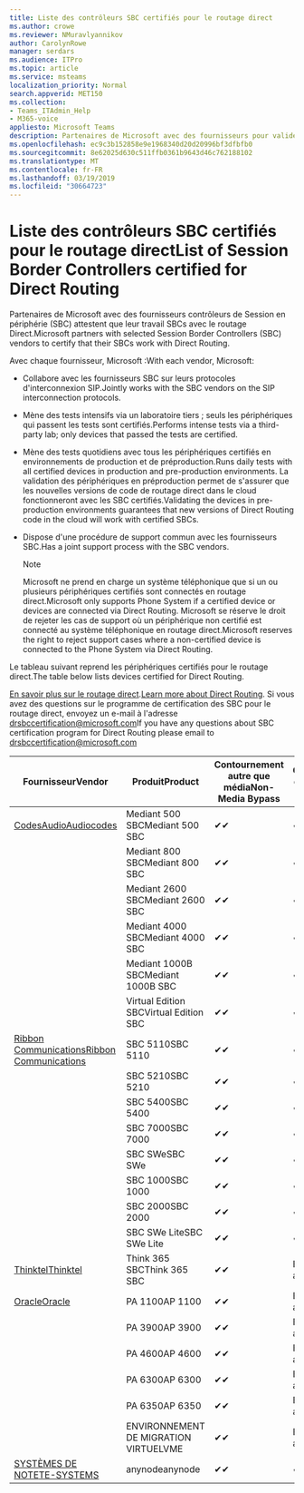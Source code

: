 ```yaml
---
title: Liste des contrôleurs SBC certifiés pour le routage direct
ms.author: crowe
ms.reviewer: NMuravlyannikov
author: CarolynRowe
manager: serdars
ms.audience: ITPro
ms.topic: article
ms.service: msteams
localization_priority: Normal
search.appverid: MET150
ms.collection:
- Teams_ITAdmin_Help
- M365-voice
appliesto: Microsoft Teams
description: Partenaires de Microsoft avec des fournisseurs pour valider leurs SBCs SBC fonctionnent avec le routage Direct.
ms.openlocfilehash: ec9c3b152858e9e1968340d20d20996bf3dfbfb0
ms.sourcegitcommit: 8e62025d630c511ffb0361b9643d46c762188102
ms.translationtype: MT
ms.contentlocale: fr-FR
ms.lasthandoff: 03/19/2019
ms.locfileid: "30664723"
---
```

# <a name="list-of-session-border-controllers-certified-for-direct-routing"></a><span data-ttu-id="32dcb-103">Liste des contrôleurs SBC certifiés pour le routage direct</span><span class="sxs-lookup"><span data-stu-id="32dcb-103">List of Session Border Controllers certified for Direct Routing</span></span>

<span data-ttu-id="32dcb-104">Partenaires de Microsoft avec des fournisseurs contrôleurs de Session en périphérie (SBC) attestent que leur travail SBCs avec le routage Direct.</span><span class="sxs-lookup"><span data-stu-id="32dcb-104">Microsoft partners with selected Session Border Controllers (SBC) vendors to certify that their SBCs work with Direct Routing.</span></span> 

<span data-ttu-id="32dcb-105">Avec chaque fournisseur, Microsoft :</span><span class="sxs-lookup"><span data-stu-id="32dcb-105">With each vendor, Microsoft:</span></span> 

- <span data-ttu-id="32dcb-106">Collabore avec les fournisseurs SBC sur leurs protocoles d'interconnexion SIP.</span><span class="sxs-lookup"><span data-stu-id="32dcb-106">Jointly works with the SBC vendors on the SIP interconnection protocols.</span></span>
- <span data-ttu-id="32dcb-107">Mène des tests intensifs via un laboratoire tiers ; seuls les périphériques qui passent les tests sont certifiés.</span><span class="sxs-lookup"><span data-stu-id="32dcb-107">Performs intense tests via a third-party lab; only devices that passed the tests are certified.</span></span> 
- <span data-ttu-id="32dcb-108">Mène des tests quotidiens avec tous les périphériques certifiés en environnements de production et de préproduction.</span><span class="sxs-lookup"><span data-stu-id="32dcb-108">Runs daily tests with all certified devices in production and pre-production environments.</span></span> <span data-ttu-id="32dcb-109">La validation des périphériques en préproduction permet de s'assurer que les nouvelles versions de code de routage direct dans le cloud fonctionneront avec les SBC certifiés.</span><span class="sxs-lookup"><span data-stu-id="32dcb-109">Validating the devices in pre-production environments guarantees that new versions of Direct Routing code in the cloud will work with certified SBCs.</span></span> 
- <span data-ttu-id="32dcb-110">Dispose d'une procédure de support commun avec les fournisseurs SBC.</span><span class="sxs-lookup"><span data-stu-id="32dcb-110">Has a joint support process with the SBC vendors.</span></span>


  > [!NOTE]
  > <span data-ttu-id="32dcb-111">Microsoft ne prend en charge un système téléphonique que si un ou plusieurs périphériques certifiés sont connectés en routage direct.</span><span class="sxs-lookup"><span data-stu-id="32dcb-111">Microsoft only supports Phone System if a certified device or devices are connected via Direct Routing.</span></span> <span data-ttu-id="32dcb-112">Microsoft se réserve le droit de rejeter les cas de support où un périphérique non certifié est connecté au système téléphonique en routage direct.</span><span class="sxs-lookup"><span data-stu-id="32dcb-112">Microsoft reserves the right to reject support cases where a non-certified device is connected to the Phone System via Direct Routing.</span></span> 

<span data-ttu-id="32dcb-113">Le tableau suivant reprend les périphériques certifiés pour le routage direct.</span><span class="sxs-lookup"><span data-stu-id="32dcb-113">The table below lists devices certified for Direct Routing.</span></span> 

<span data-ttu-id="32dcb-114">[En savoir plus sur le routage direct](https://aka.ms/dr).</span><span class="sxs-lookup"><span data-stu-id="32dcb-114">[Learn more about Direct Routing](https://aka.ms/dr).</span></span> <span data-ttu-id="32dcb-115">Si vous avez des questions sur le programme de certification des SBC pour le routage direct, envoyez un e-mail à l'adresse drsbccertification@microsoft.com</span><span class="sxs-lookup"><span data-stu-id="32dcb-115">If you have any questions about SBC certification program for Direct Routing please email to drsbccertification@microsoft.com</span></span>


|                                                       <span data-ttu-id="32dcb-116">Fournisseur</span><span class="sxs-lookup"><span data-stu-id="32dcb-116">Vendor</span></span>                                                        |       <span data-ttu-id="32dcb-117">Produit</span><span class="sxs-lookup"><span data-stu-id="32dcb-117">Product</span></span>       | <span data-ttu-id="32dcb-118">Contournement autre que média</span><span class="sxs-lookup"><span data-stu-id="32dcb-118">Non-Media Bypass</span></span> | <span data-ttu-id="32dcb-119">Contournement de média</span><span class="sxs-lookup"><span data-stu-id="32dcb-119">Media Bypass</span></span> | <span data-ttu-id="32dcb-120">Version du logiciel</span><span class="sxs-lookup"><span data-stu-id="32dcb-120">Software Version</span></span> |
|---------------------------------------------------------------------------------------------------------------------|---------------------|------------------|--------------|------------------|
| [<span data-ttu-id="32dcb-121">CodesAudio</span><span class="sxs-lookup"><span data-stu-id="32dcb-121">Audiocodes</span></span>](https://www.audiocodes.com/solutions-products/products/products-for-microsoft-365/direct-routing-for-microsoft-teams) |   <span data-ttu-id="32dcb-122">Mediant 500 SBC</span><span class="sxs-lookup"><span data-stu-id="32dcb-122">Mediant 500 SBC</span></span>   |     <span data-ttu-id="32dcb-123">&#10004;</span><span class="sxs-lookup"><span data-stu-id="32dcb-123">&#10004;</span></span>     |   <span data-ttu-id="32dcb-124">&#10004;</span><span class="sxs-lookup"><span data-stu-id="32dcb-124">&#10004;</span></span>    |  <span data-ttu-id="32dcb-125">7.20A.250.003</span><span class="sxs-lookup"><span data-stu-id="32dcb-125">7.20A.250.003</span></span>   |
|                                                                                                                     |   <span data-ttu-id="32dcb-126">Mediant 800 SBC</span><span class="sxs-lookup"><span data-stu-id="32dcb-126">Mediant 800 SBC</span></span>   |     <span data-ttu-id="32dcb-127">&#10004;</span><span class="sxs-lookup"><span data-stu-id="32dcb-127">&#10004;</span></span>     |   <span data-ttu-id="32dcb-128">&#10004;</span><span class="sxs-lookup"><span data-stu-id="32dcb-128">&#10004;</span></span>     |  <span data-ttu-id="32dcb-129">7.20A.250.003</span><span class="sxs-lookup"><span data-stu-id="32dcb-129">7.20A.250.003</span></span>   |
|                                                                                                                     |  <span data-ttu-id="32dcb-130">Mediant 2600 SBC</span><span class="sxs-lookup"><span data-stu-id="32dcb-130">Mediant 2600 SBC</span></span>   |     <span data-ttu-id="32dcb-131">&#10004;</span><span class="sxs-lookup"><span data-stu-id="32dcb-131">&#10004;</span></span>     |   <span data-ttu-id="32dcb-132">&#10004;</span><span class="sxs-lookup"><span data-stu-id="32dcb-132">&#10004;</span></span>    |  <span data-ttu-id="32dcb-133">7.20A.250.003</span><span class="sxs-lookup"><span data-stu-id="32dcb-133">7.20A.250.003</span></span>   |
|                                                                                                                     |  <span data-ttu-id="32dcb-134">Mediant 4000 SBC</span><span class="sxs-lookup"><span data-stu-id="32dcb-134">Mediant 4000 SBC</span></span>   |     <span data-ttu-id="32dcb-135">&#10004;</span><span class="sxs-lookup"><span data-stu-id="32dcb-135">&#10004;</span></span>     |   <span data-ttu-id="32dcb-136">&#10004;</span><span class="sxs-lookup"><span data-stu-id="32dcb-136">&#10004;</span></span>     |  <span data-ttu-id="32dcb-137">7.20A.250.003</span><span class="sxs-lookup"><span data-stu-id="32dcb-137">7.20A.250.003</span></span>   |
|                                                                                                                     | <span data-ttu-id="32dcb-138">Mediant 1000B SBC</span><span class="sxs-lookup"><span data-stu-id="32dcb-138">Mediant 1000B  SBC</span></span>  |     <span data-ttu-id="32dcb-139">&#10004;</span><span class="sxs-lookup"><span data-stu-id="32dcb-139">&#10004;</span></span>     |   <span data-ttu-id="32dcb-140">&#10004;</span><span class="sxs-lookup"><span data-stu-id="32dcb-140">&#10004;</span></span>     |  <span data-ttu-id="32dcb-141">7.20A.250.003</span><span class="sxs-lookup"><span data-stu-id="32dcb-141">7.20A.250.003</span></span>   |
|                                                                                                                     | <span data-ttu-id="32dcb-142">Virtual Edition SBC</span><span class="sxs-lookup"><span data-stu-id="32dcb-142">Virtual Edition SBC</span></span> |     <span data-ttu-id="32dcb-143">&#10004;</span><span class="sxs-lookup"><span data-stu-id="32dcb-143">&#10004;</span></span>     |   <span data-ttu-id="32dcb-144">&#10004;</span><span class="sxs-lookup"><span data-stu-id="32dcb-144">&#10004;</span></span>     |  <span data-ttu-id="32dcb-145">7.20A.250.003</span><span class="sxs-lookup"><span data-stu-id="32dcb-145">7.20A.250.003</span></span>  |
|  [<span data-ttu-id="32dcb-146">Ribbon Communications</span><span class="sxs-lookup"><span data-stu-id="32dcb-146">Ribbon Communications</span></span>](https://ribboncommunications.com/solutions/enterprise-solutions/microsoft-skype-business)  |      <span data-ttu-id="32dcb-147">SBC 5110</span><span class="sxs-lookup"><span data-stu-id="32dcb-147">SBC 5110</span></span>       |     <span data-ttu-id="32dcb-148">&#10004;</span><span class="sxs-lookup"><span data-stu-id="32dcb-148">&#10004;</span></span>     |   <span data-ttu-id="32dcb-149">&#10004;</span><span class="sxs-lookup"><span data-stu-id="32dcb-149">&#10004;</span></span>    |       <span data-ttu-id="32dcb-150">V6.2</span><span class="sxs-lookup"><span data-stu-id="32dcb-150">V6.2</span></span>       |
|                                                                                                                     |      <span data-ttu-id="32dcb-151">SBC 5210</span><span class="sxs-lookup"><span data-stu-id="32dcb-151">SBC 5210</span></span>       |     <span data-ttu-id="32dcb-152">&#10004;</span><span class="sxs-lookup"><span data-stu-id="32dcb-152">&#10004;</span></span>     |  <span data-ttu-id="32dcb-153">&#10004;</span><span class="sxs-lookup"><span data-stu-id="32dcb-153">&#10004;</span></span>    |       <span data-ttu-id="32dcb-154">V6.2</span><span class="sxs-lookup"><span data-stu-id="32dcb-154">V6.2</span></span>       |
|                                                                                                                     |      <span data-ttu-id="32dcb-155">SBC 5400</span><span class="sxs-lookup"><span data-stu-id="32dcb-155">SBC 5400</span></span>       |     <span data-ttu-id="32dcb-156">&#10004;</span><span class="sxs-lookup"><span data-stu-id="32dcb-156">&#10004;</span></span>     |   <span data-ttu-id="32dcb-157">&#10004;</span><span class="sxs-lookup"><span data-stu-id="32dcb-157">&#10004;</span></span>   |       <span data-ttu-id="32dcb-158">V6.2</span><span class="sxs-lookup"><span data-stu-id="32dcb-158">V6.2</span></span>       |
|                                                                                                                     |      <span data-ttu-id="32dcb-159">SBC 7000</span><span class="sxs-lookup"><span data-stu-id="32dcb-159">SBC 7000</span></span>       |     <span data-ttu-id="32dcb-160">&#10004;</span><span class="sxs-lookup"><span data-stu-id="32dcb-160">&#10004;</span></span>     |   <span data-ttu-id="32dcb-161">&#10004;</span><span class="sxs-lookup"><span data-stu-id="32dcb-161">&#10004;</span></span>    |       <span data-ttu-id="32dcb-162">V6.2</span><span class="sxs-lookup"><span data-stu-id="32dcb-162">V6.2</span></span>       |
|                                                                                                                     |       <span data-ttu-id="32dcb-163">SBC SWe</span><span class="sxs-lookup"><span data-stu-id="32dcb-163">SBC SWe</span></span>       |     <span data-ttu-id="32dcb-164">&#10004;</span><span class="sxs-lookup"><span data-stu-id="32dcb-164">&#10004;</span></span>     |   <span data-ttu-id="32dcb-165">&#10004;</span><span class="sxs-lookup"><span data-stu-id="32dcb-165">&#10004;</span></span>   |       <span data-ttu-id="32dcb-166">V6.2</span><span class="sxs-lookup"><span data-stu-id="32dcb-166">V6.2</span></span>       |
|                                                                                                                     |      <span data-ttu-id="32dcb-167">SBC 1000</span><span class="sxs-lookup"><span data-stu-id="32dcb-167">SBC 1000</span></span>       |     <span data-ttu-id="32dcb-168">&#10004;</span><span class="sxs-lookup"><span data-stu-id="32dcb-168">&#10004;</span></span>     |   <span data-ttu-id="32dcb-169">&#10004;</span><span class="sxs-lookup"><span data-stu-id="32dcb-169">&#10004;</span></span>    |      <span data-ttu-id="32dcb-170">v8.0.1</span><span class="sxs-lookup"><span data-stu-id="32dcb-170">v8.0.1</span></span>     |
|                                                                                                                     |      <span data-ttu-id="32dcb-171">SBC 2000</span><span class="sxs-lookup"><span data-stu-id="32dcb-171">SBC 2000</span></span>       |     <span data-ttu-id="32dcb-172">&#10004;</span><span class="sxs-lookup"><span data-stu-id="32dcb-172">&#10004;</span></span>     |   <span data-ttu-id="32dcb-173">&#10004;</span><span class="sxs-lookup"><span data-stu-id="32dcb-173">&#10004;</span></span>   |     <span data-ttu-id="32dcb-174">v8.0.1</span><span class="sxs-lookup"><span data-stu-id="32dcb-174">v8.0.1</span></span>     |
|                                                                                                                     |    <span data-ttu-id="32dcb-175">SBC SWe Lite</span><span class="sxs-lookup"><span data-stu-id="32dcb-175">SBC SWe Lite</span></span>     |     <span data-ttu-id="32dcb-176">&#10004;</span><span class="sxs-lookup"><span data-stu-id="32dcb-176">&#10004;</span></span>     |  <span data-ttu-id="32dcb-177">&#10004;</span><span class="sxs-lookup"><span data-stu-id="32dcb-177">&#10004;</span></span>    |      <span data-ttu-id="32dcb-178">v8.0.1</span><span class="sxs-lookup"><span data-stu-id="32dcb-178">v8.0.1</span></span>    |
|                     [<span data-ttu-id="32dcb-179">Thinktel</span><span class="sxs-lookup"><span data-stu-id="32dcb-179">Thinktel</span></span>](https://www.thinktel.ca/services/think-365/think-365-overview/)                      |    <span data-ttu-id="32dcb-180">Think 365 SBC</span><span class="sxs-lookup"><span data-stu-id="32dcb-180">Think 365 SBC</span></span>    |     <span data-ttu-id="32dcb-181">&#10004;</span><span class="sxs-lookup"><span data-stu-id="32dcb-181">&#10004;</span></span>     |   <span data-ttu-id="32dcb-182">En attente</span><span class="sxs-lookup"><span data-stu-id="32dcb-182">Pending</span></span>    |       <span data-ttu-id="32dcb-183">V1.4</span><span class="sxs-lookup"><span data-stu-id="32dcb-183">V1.4</span></span>       |
|                     [<span data-ttu-id="32dcb-184">Oracle</span><span class="sxs-lookup"><span data-stu-id="32dcb-184">Oracle</span></span>](https://www.oracle.com/industries/communications/enterprise-session-border-controller/microsoft.html)                      |    <span data-ttu-id="32dcb-185">PA 1100</span><span class="sxs-lookup"><span data-stu-id="32dcb-185">AP 1100</span></span>      |    <span data-ttu-id="32dcb-186">&#10004;</span><span class="sxs-lookup"><span data-stu-id="32dcb-186">&#10004;</span></span>     |   <span data-ttu-id="32dcb-187">En attente</span><span class="sxs-lookup"><span data-stu-id="32dcb-187">Pending</span></span>  |   <span data-ttu-id="32dcb-188">ECZ8.1m1p6</span><span class="sxs-lookup"><span data-stu-id="32dcb-188">ECZ8.1m1p6</span></span>  |
|                                                                                                                    |    <span data-ttu-id="32dcb-189">PA 3900</span><span class="sxs-lookup"><span data-stu-id="32dcb-189">AP 3900</span></span>           |    <span data-ttu-id="32dcb-190">&#10004;</span><span class="sxs-lookup"><span data-stu-id="32dcb-190">&#10004;</span></span>     |   <span data-ttu-id="32dcb-191">En attente</span><span class="sxs-lookup"><span data-stu-id="32dcb-191">Pending</span></span>  |   <span data-ttu-id="32dcb-192">ECZ8.1m1p6</span><span class="sxs-lookup"><span data-stu-id="32dcb-192">ECZ8.1m1p6</span></span>  | 
|                                                                                                                    |      <span data-ttu-id="32dcb-193">PA 4600</span><span class="sxs-lookup"><span data-stu-id="32dcb-193">AP 4600</span></span>         |    <span data-ttu-id="32dcb-194">&#10004;</span><span class="sxs-lookup"><span data-stu-id="32dcb-194">&#10004;</span></span>   |   <span data-ttu-id="32dcb-195">En attente</span><span class="sxs-lookup"><span data-stu-id="32dcb-195">Pending</span></span>    |     <span data-ttu-id="32dcb-196">ECZ8.1m1p6</span><span class="sxs-lookup"><span data-stu-id="32dcb-196">ECZ8.1m1p6</span></span>  |
|                                                                                                                    |      <span data-ttu-id="32dcb-197">PA 6300</span><span class="sxs-lookup"><span data-stu-id="32dcb-197">AP 6300</span></span>         |    <span data-ttu-id="32dcb-198">&#10004;</span><span class="sxs-lookup"><span data-stu-id="32dcb-198">&#10004;</span></span>   |   <span data-ttu-id="32dcb-199">En attente</span><span class="sxs-lookup"><span data-stu-id="32dcb-199">Pending</span></span>    |     <span data-ttu-id="32dcb-200">ECZ8.1m1p6</span><span class="sxs-lookup"><span data-stu-id="32dcb-200">ECZ8.1m1p6</span></span>  |
|                                                                                                                   |      <span data-ttu-id="32dcb-201">PA 6350</span><span class="sxs-lookup"><span data-stu-id="32dcb-201">AP 6350</span></span>           |    <span data-ttu-id="32dcb-202">&#10004;</span><span class="sxs-lookup"><span data-stu-id="32dcb-202">&#10004;</span></span>   |   <span data-ttu-id="32dcb-203">En attente</span><span class="sxs-lookup"><span data-stu-id="32dcb-203">Pending</span></span>    |     <span data-ttu-id="32dcb-204">ECZ8.1m1p6</span><span class="sxs-lookup"><span data-stu-id="32dcb-204">ECZ8.1m1p6</span></span>  |                                             
|                                                                                                                    |      <span data-ttu-id="32dcb-205">ENVIRONNEMENT DE MIGRATION VIRTUEL</span><span class="sxs-lookup"><span data-stu-id="32dcb-205">VME</span></span>           |    <span data-ttu-id="32dcb-206">&#10004;</span><span class="sxs-lookup"><span data-stu-id="32dcb-206">&#10004;</span></span>    |   <span data-ttu-id="32dcb-207">En attente</span><span class="sxs-lookup"><span data-stu-id="32dcb-207">Pending</span></span>    |     <span data-ttu-id="32dcb-208">ECZ8.1m1p6</span><span class="sxs-lookup"><span data-stu-id="32dcb-208">ECZ8.1m1p6</span></span>   |
|                     [<span data-ttu-id="32dcb-209">SYSTÈMES DE NOTE</span><span class="sxs-lookup"><span data-stu-id="32dcb-209">TE-SYSTEMS</span></span>](https://www.anynode.de/anynode-and-microsoft-teams/)                               |     <span data-ttu-id="32dcb-210">anynode</span><span class="sxs-lookup"><span data-stu-id="32dcb-210">anynode</span></span>         |     <span data-ttu-id="32dcb-211">&#10004;</span><span class="sxs-lookup"><span data-stu-id="32dcb-211">&#10004;</span></span>   |  <span data-ttu-id="32dcb-212">&#10004;</span><span class="sxs-lookup"><span data-stu-id="32dcb-212">&#10004;</span></span>   |      <span data-ttu-id="32dcb-213">V3.16.2</span><span class="sxs-lookup"><span data-stu-id="32dcb-213">v3.16.2</span></span>      |
